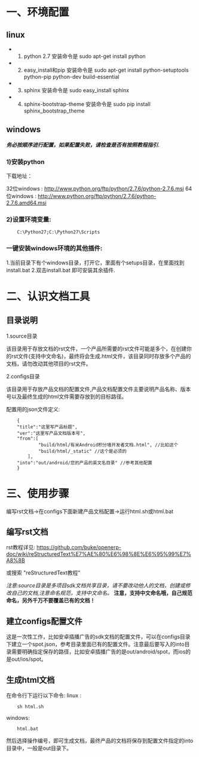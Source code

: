 
# 一、环境配置

## linux
* 1. python 2.7  安装命令是 sudo apt-get install python 
* 2. easy_install和pip   安装命令是 sudo apt-get install python-setuptools python-pip python-dev build-essential
* 3. sphinx  安装命令是 sudo easy_install sphinx
* 4. sphinx-bootstrap-theme 安装命令是 sudo pip install sphinx_bootstrap_theme

## windows

>
***务必按顺序进行配置，如果配置失败，请检查是否有按照教程指引.***

### 1)安装python

下载地址： 

32位windows : http://www.python.org/ftp/python/2.7.6/python-2.7.6.msi
64位windows : http://www.python.org/ftp/python/2.7.6/python-2.7.6.amd64.msi

### 2)设置环境变量:

```
    C:\Python27;C:\Python27\Scripts

```

###  一键安装windows环境的其他插件:
1.当前目录下有个windows目录，打开它，里面有个setups目录，在里面找到install.bat
2.双击install.bat 即可安装其余插件.

# 二、认识文档工具

## 目录说明

1.source目录

该目录用于存放文档的rst文件，一个产品所需要的rst文件可能是多个，在创建你的rst文件(支持中文命名)，最终将会生成.html文件，该目录同时存放多个产品的文档，请勿改动其他项目的rst文件。

2.configs目录

该目录用于存放产品文档的配置文件,产品文档配置文件主要说明产品名称、版本号以及最终生成的html文件需要存放到的目标路径。

配置用的json文件定义:

```
    {
    "title":"这里写产品标题",
    "ver":"这里写产品文档版本号",
    "from":[
            "build/html/有米Android积分墙开发者文档.html", //比如这个
            "build/html/_static" //这个是必须的
        ],
    "into":"out/android/您的产品的英文名目录" //参考其他配置
    }

```



# 三、使用步骤

编写rst文档->在configs下面新建产品文档配置->运行html.sh或html.bat


## 编写rst文档

rst教程详见: https://github.com/buke/openerp-doc/wiki/reStructuredText%E7%AE%80%E6%98%8E%E6%95%99%E7%A8%8B

或搜索 "reStructuredText教程"

*注意:source目录是多项目sdk文档共享目录，请不要改动他人的文档，创建或修改自己的文档,注意命名规范，支持中文命名。*
**注意，支持中文命名哦，自己规范命名，另外千万不要覆盖已有的文档！**

## 建立configs配置文件

这是一次性工作，比如安卓插播广告的sdk文档的配置文件，可以在configs目录下建立一个spot.json，参考目录里面已有的配置文件。注意最后要写入的into目录需要明确指定保存的路径，比如安卓插播广告的是out/android/spot，而ios的是out/ios/spot。

## 生成html文档

在命令行下运行以下命令:
linux :
```
    sh html.sh
```
windows:
```
    html.bat
```

然后选择操作编号，即可生成文档，最终产品的文档将保存到配置文件指定的into目录中，一般是out目录下。
